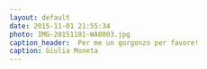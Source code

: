 ```yaml
---
layout: default
date: 2015-11-01 21:55:34
photo: IMG-20151101-WA0003.jpg
caption_header:  Per me un gorgonzo per favore! 
caption: Giulia Moneta
---
```

